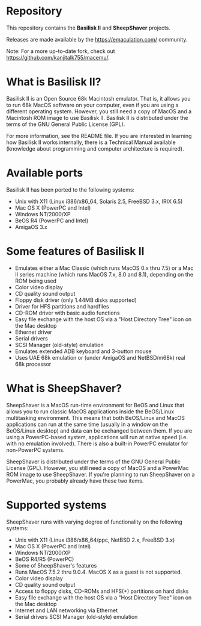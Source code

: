 # Repository

This repository contains the **Basilisk II** and **SheepShaver** projects.

Releases are made available by the https://emaculation.com/ community.

Note: For a more up-to-date fork, check out https://github.com/kanjitalk755/macemu/.

# What is Basilisk II?

Basilisk II is an Open Source 68k Macintosh emulator. That is, it allows you to run 68k MacOS software on your computer, even if you are using a different operating system. However, you still need a copy of MacOS and a Macintosh ROM image to use Basilisk II. Basilisk II is distributed under the terms of the GNU General Public License (GPL).

For more information, see the README file. If you are interested in learning how Basilisk II works internally, there is a Technical Manual available (knowledge about programming and computer architecture is required).

# Available ports

Basilisk II has been ported to the following systems:
 * Unix with X11 (Linux i386/x86_64, Solaris 2.5, FreeBSD 3.x, IRIX 6.5)
 * Mac OS X (PowerPC and Intel)
 * Windows NT/2000/XP
 * BeOS R4 (PowerPC and Intel)
 * AmigaOS 3.x
 
# Some features of Basilisk II

 * Emulates either a Mac Classic (which runs MacOS 0.x thru 7.5) or a Mac II series machine (which runs MacOS 7.x, 8.0 and 8.1), depending on the ROM being used
 * Color video display
 * CD quality sound output
 * Floppy disk driver (only 1.44MB disks supported)
 * Driver for HFS partitions and hardfiles
 * CD-ROM driver with basic audio functions
 * Easy file exchange with the host OS via a "Host Directory Tree" icon on the Mac desktop
 * Ethernet driver
 * Serial drivers
 * SCSI Manager (old-style) emulation
 * Emulates extended ADB keyboard and 3-button mouse
 * Uses UAE 68k emulation or (under AmigaOS and NetBSD/m68k) real 68k processor

# What is SheepShaver?

SheepShaver is a MacOS run-time environment for BeOS and Linux that allows you to run classic MacOS applications inside the BeOS/Linux multitasking environment. This means that both BeOS/Linux and MacOS applications can run at the same time (usually in a window on the BeOS/Linux desktop) and data can be exchanged between them. If you are using a PowerPC-based system, applications will run at native speed (i.e. with no emulation involved). There is also a built-in PowerPC emulator for non-PowerPC systems.

SheepShaver is distributed under the terms of the GNU General Public License (GPL). However, you still need a copy of MacOS and a PowerMac ROM image to use SheepShaver. If you're planning to run SheepShaver on a PowerMac, you probably already have these two items.

# Supported systems

SheepShaver runs with varying degree of functionality on the following systems:

 * Unix with X11 (Linux i386/x86_64/ppc, NetBSD 2.x, FreeBSD 3.x)
 * Mac OS X (PowerPC and Intel)
 * Windows NT/2000/XP
 * BeOS R4/R5 (PowerPC)
 * Some of SheepShaver's features
 * Runs MacOS 7.5.2 thru 9.0.4. MacOS X as a guest is not supported.
 * Color video display
 * CD quality sound output
 * Access to floppy disks, CD-ROMs and HFS(+) partitions on hard disks
 * Easy file exchange with the host OS via a "Host Directory Tree" icon on the Mac desktop
 * Internet and LAN networking via Ethernet
 * Serial drivers
SCSI Manager (old-style) emulation
